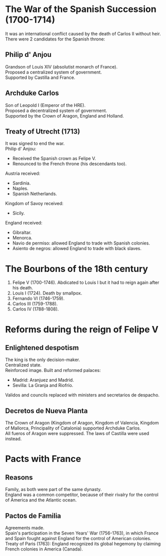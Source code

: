 # The War of the Spanish Succession (1700-1714)
It was an international conflict caused by the death of Carlos II without heir.  
There were 2 candidates for the Spanish throne:

## Philip d' Anjou
Grandson of Louis XIV (absolutist monarch of France).  
Proposed a centralized system of government.  
Supported by Castilla and France.

## Archduke Carlos
Son of Leopold I (Emperor of the HRE).  
Proposed a decentralized system of government.  
Supported by the Crown of Aragon, England and Holland.

## Treaty of Utrecht (1713)
It was signed to end the war.  
Philip d' Anjou:
- Received the Spanish crown as Felipe V.
- Renounced to the French throne (his descendants too).

Austria received:
- Sardinia.
- Naples.
- Spanish Netherlands.

Kingdom of Savoy received:
- Sicily.

England received:
- Gibraltar.
- Menorca.
- Navio de permiso: allowed England to trade with Spanish colonies.
- Asiento de negros: allowed England to trade with black slaves.


# The Bourbons of the 18th century
1. Felipe V (1700-1746). Abdicated to Louis I but it had to reign again after his death.
2. Louis I (1724). Death by smallpox.
3. Fernando VI (1746-1759).
4. Carlos III (1759-1788).
5. Carlos IV (1788-1808).


# Reforms during the reign of Felipe V

## Enlightened despotism
The king is the only decision-maker.  
Centralized state.  
Reinforced image. Built and reformed palaces:
- Madrid: Aranjuez and Madrid.
- Sevilla: La Granja and Riofrío.

Validos and councils replaced with ministers and secretarios de despacho.

## Decretos de Nueva Planta
The Crown of Aragon (Kingdom of Aragon, Kingdom of Valencia, Kingdom of Mallorca, Principality of Catalonia) supported Archduke Carlos.  
All fueros of Aragon were suppressed. The laws of Castilla were used instead.

# Pacts with France

## Reasons
Family, as both were part of the same dynasty.  
England was a common competitor, because of their rivalry for the control of America and the Atlantic ocean.

## Pactos de Familia
Agreements made.  
Spain's participation in the Seven Years' War (1756-1763), in which France and Spain fought against England for the control of American colonies.  
Treaty of Paris (1763): England recognized its global hegemony by claiming French colonies in America (Canada).
